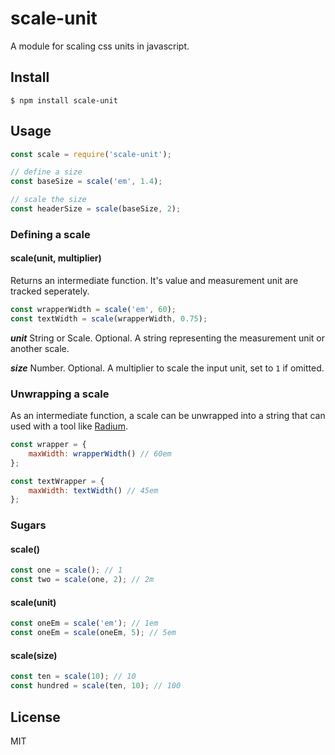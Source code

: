 # scale-unit

A module for scaling css units in javascript.  

## Install

```
$ npm install scale-unit 
```

## Usage

```js
const scale = require('scale-unit');

// define a size
const baseSize = scale('em', 1.4);

// scale the size
const headerSize = scale(baseSize, 2);
```

### Defining a scale

#### scale(unit, multiplier)

Returns an intermediate function. It's value and measurement unit are tracked seperately.

```js
const wrapperWidth = scale('em', 60);
const textWidth = scale(wrapperWidth, 0.75);
```

___unit___ String or Scale. Optional. A string representing the measurement unit or another scale.

___size___ Number. Optional.  A multiplier to scale the input unit, set to `1` if omitted.

### Unwrapping a scale

As an intermediate function, a scale can be unwrapped into a string that can used with a tool like [Radium](https://github.com/FormidableLabs/radium).

```js
const wrapper = {
    maxWidth: wrapperWidth() // 60em
};

const textWrapper = {
    maxWidth: textWidth() // 45em
};
```

### Sugars

#### scale()

```js
const one = scale(); // 1
const two = scale(one, 2); // 2m
```

#### scale(unit)

```js
const oneEm = scale('em'); // 1em
const oneEm = scale(oneEm, 5); // 5em
```

#### scale(size)

```js
const ten = scale(10); // 10
const hundred = scale(ten, 10); // 100
```

## License

MIT 